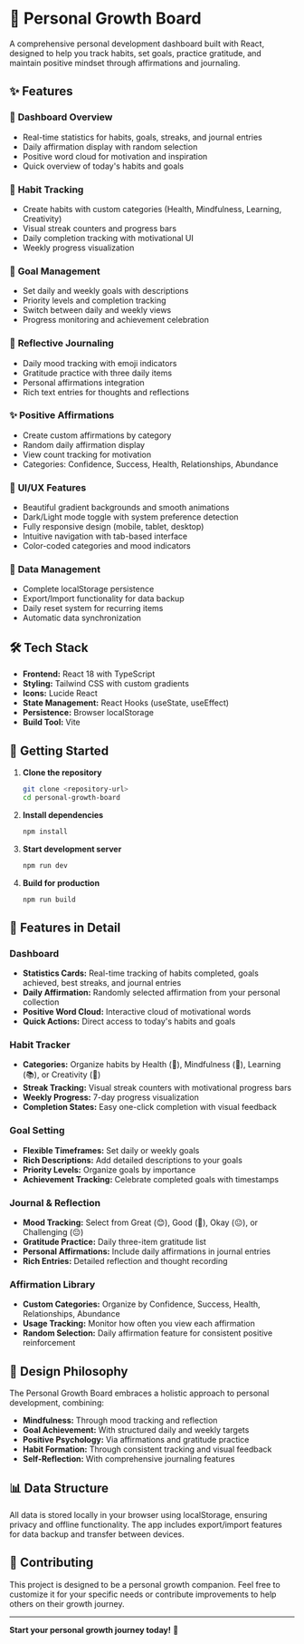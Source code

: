 # 🌟 Personal Growth Board

A comprehensive personal development dashboard built with React, designed to help you track habits, set goals, practice gratitude, and maintain positive mindset through affirmations and journaling.

## ✨ Features

### 🎯 **Dashboard Overview**
- Real-time statistics for habits, goals, streaks, and journal entries
- Daily affirmation display with random selection
- Positive word cloud for motivation and inspiration
- Quick overview of today's habits and goals

### 🔄 **Habit Tracking**
- Create habits with custom categories (Health, Mindfulness, Learning, Creativity)
- Visual streak counters and progress bars
- Daily completion tracking with motivational UI
- Weekly progress visualization

### 🎯 **Goal Management**
- Set daily and weekly goals with descriptions
- Priority levels and completion tracking
- Switch between daily and weekly views
- Progress monitoring and achievement celebration

### 📖 **Reflective Journaling**
- Daily mood tracking with emoji indicators
- Gratitude practice with three daily items
- Personal affirmations integration
- Rich text entries for thoughts and reflections

### ✨ **Positive Affirmations**
- Create custom affirmations by category
- Random daily affirmation display
- View count tracking for motivation
- Categories: Confidence, Success, Health, Relationships, Abundance

### 🎨 **UI/UX Features**
- Beautiful gradient backgrounds and smooth animations
- Dark/Light mode toggle with system preference detection
- Fully responsive design (mobile, tablet, desktop)
- Intuitive navigation with tab-based interface
- Color-coded categories and mood indicators

### 💾 **Data Management**
- Complete localStorage persistence
- Export/Import functionality for data backup
- Daily reset system for recurring items
- Automatic data synchronization

## 🛠️ Tech Stack

- **Frontend:** React 18 with TypeScript
- **Styling:** Tailwind CSS with custom gradients
- **Icons:** Lucide React
- **State Management:** React Hooks (useState, useEffect)
- **Persistence:** Browser localStorage
- **Build Tool:** Vite

## 🚀 Getting Started

1. **Clone the repository**
   ```bash
   git clone <repository-url>
   cd personal-growth-board
   ```

2. **Install dependencies**
   ```bash
   npm install
   ```

3. **Start development server**
   ```bash
   npm run dev
   ```

4. **Build for production**
   ```bash
   npm run build
   ```

## 📱 Features in Detail

### Dashboard
- **Statistics Cards:** Real-time tracking of habits completed, goals achieved, best streaks, and journal entries
- **Daily Affirmation:** Randomly selected affirmation from your personal collection
- **Positive Word Cloud:** Interactive cloud of motivational words
- **Quick Actions:** Direct access to today's habits and goals

### Habit Tracker
- **Categories:** Organize habits by Health (💪), Mindfulness (🧘), Learning (📚), or Creativity (🎨)
- **Streak Tracking:** Visual streak counters with motivational progress bars
- **Weekly Progress:** 7-day progress visualization
- **Completion States:** Easy one-click completion with visual feedback

### Goal Setting
- **Flexible Timeframes:** Set daily or weekly goals
- **Rich Descriptions:** Add detailed descriptions to your goals
- **Priority Levels:** Organize goals by importance
- **Achievement Tracking:** Celebrate completed goals with timestamps

### Journal & Reflection
- **Mood Tracking:** Select from Great (😊), Good (🙂), Okay (😐), or Challenging (😔)
- **Gratitude Practice:** Daily three-item gratitude list
- **Personal Affirmations:** Include daily affirmations in journal entries
- **Rich Entries:** Detailed reflection and thought recording

### Affirmation Library
- **Custom Categories:** Organize by Confidence, Success, Health, Relationships, Abundance
- **Usage Tracking:** Monitor how often you view each affirmation
- **Random Selection:** Daily affirmation feature for consistent positive reinforcement

## 🎨 Design Philosophy

The Personal Growth Board embraces a holistic approach to personal development, combining:

- **Mindfulness:** Through mood tracking and reflection
- **Goal Achievement:** With structured daily and weekly targets
- **Positive Psychology:** Via affirmations and gratitude practice
- **Habit Formation:** Through consistent tracking and visual feedback
- **Self-Reflection:** With comprehensive journaling features

## 📊 Data Structure

All data is stored locally in your browser using localStorage, ensuring privacy and offline functionality. The app includes export/import features for data backup and transfer between devices.

## 🌟 Contributing

This project is designed to be a personal growth companion. Feel free to customize it for your specific needs or contribute improvements to help others on their growth journey.

---

**Start your personal growth journey today!** 🚀